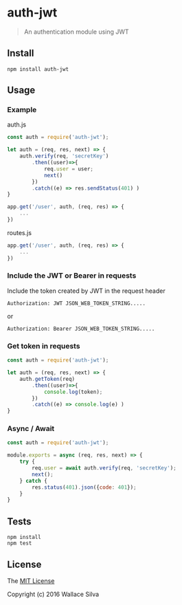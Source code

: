 # auth-jwt

> An authentication module using JWT

## Install

    npm install auth-jwt

## Usage

### Example

auth.js

```js
const auth = require('auth-jwt');

let auth = (req, res, next) => {
    auth.verify(req, 'secretKey')
        .then((user)=>{
            req.user = user;
            next()
        })
        .catch((e) => res.sendStatus(401) )
}

app.get('/user', auth, (req, res) => {
    ...
})
```

routes.js
```js
app.get('/user', auth, (req, res) => {
    ...
})
```

### Include the JWT or Bearer in requests

Include the token created by JWT in the request header

    Authorization: JWT JSON_WEB_TOKEN_STRING.....

or 

    Authorization: Bearer JSON_WEB_TOKEN_STRING.....


### Get token in requests

```js
const auth = require('auth-jwt');

let auth = (req, res, next) => {
    auth.getToken(req)
        .then((user)=>{
            console.log(token);
        })
        .catch((e) => console.log(e) )
}

```

### Async / Await

```js
const auth = require('auth-jwt');

module.exports = async (req, res, next) => {
    try {
        req.user = await auth.verify(req, 'secretKey');
        next();
    } catch {
        res.status(401).json({code: 401});
    }
}

```

## Tests

    npm install
    npm test

## License

The [MIT License](http://opensource.org/licenses/MIT)

Copyright (c) 2016 Wallace Silva